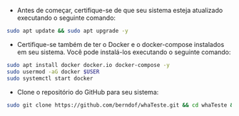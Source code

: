 - Antes de começar, certifique-se de que seu sistema esteja atualizado executando o seguinte comando:

```bash
sudo apt update && sudo apt upgrade -y
```

- Certifique-se também de ter o Docker e o docker-compose instalados em seu sistema. Você pode instalá-los executando o seguinte comando:

```bash
sudo apt install docker docker.io docker-compose -y
sudo usermod -aG docker $USER
sudo systemctl start docker
```

- Clone o repositório do GitHub para seu sistema:

```bash
sudo git clone https://github.com/berndof/whaTeste.git && cd whaTeste && chmod +x install.sh
```